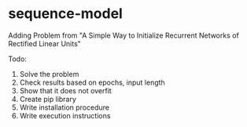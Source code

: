 # sequence-model
Adding Problem from "A Simple Way to Initialize Recurrent Networks of Rectified Linear Units"

Todo: 
1. Solve the problem
2. Check results based on epochs, input length
3. Show that it does not overfit
4. Create pip library
5. Write installation procedure
6. Write execution instructions